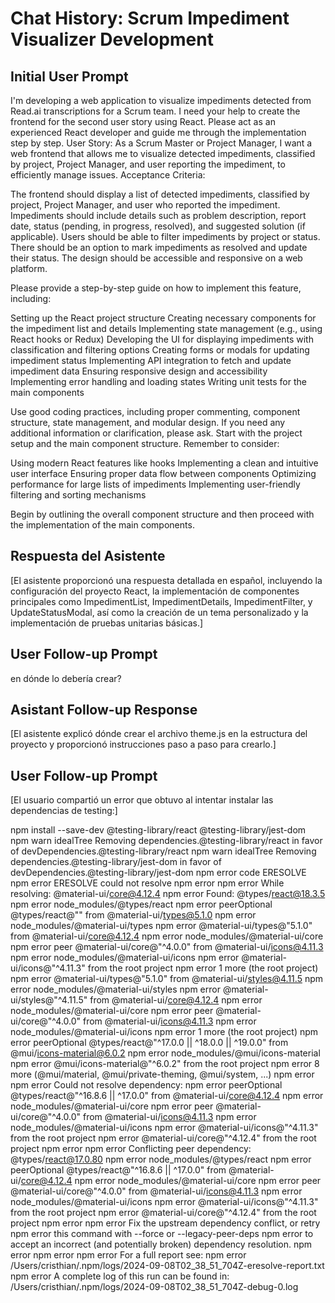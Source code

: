 # Chat History: Scrum Impediment Visualizer Development

## Initial User Prompt

I'm developing a web application to visualize impediments detected from Read.ai transcriptions for a Scrum team. I need your help to create the frontend for the second user story using React. Please act as an experienced React developer and guide me through the implementation step by step.
User Story: As a Scrum Master or Project Manager, I want a web frontend that allows me to visualize detected impediments, classified by project, Project Manager, and user reporting the impediment, to efficiently manage issues.
Acceptance Criteria:

The frontend should display a list of detected impediments, classified by project, Project Manager, and user who reported the impediment.
Impediments should include details such as problem description, report date, status (pending, in progress, resolved), and suggested solution (if applicable).
Users should be able to filter impediments by project or status.
There should be an option to mark impediments as resolved and update their status.
The design should be accessible and responsive on a web platform.

Please provide a step-by-step guide on how to implement this feature, including:

Setting up the React project structure
Creating necessary components for the impediment list and details
Implementing state management (e.g., using React hooks or Redux)
Developing the UI for displaying impediments with classification and filtering options
Creating forms or modals for updating impediment status
Implementing API integration to fetch and update impediment data
Ensuring responsive design and accessibility
Implementing error handling and loading states
Writing unit tests for the main components

Use good coding practices, including proper commenting, component structure, state management, and modular design. If you need any additional information or clarification, please ask. Start with the project setup and the main component structure.
Remember to consider:

Using modern React features like hooks
Implementing a clean and intuitive user interface
Ensuring proper data flow between components
Optimizing performance for large lists of impediments
Implementing user-friendly filtering and sorting mechanisms

Begin by outlining the overall component structure and then proceed with the implementation of the main components.

## Respuesta del Asistente

[El asistente proporcionó una respuesta detallada en español, incluyendo la configuración del proyecto React, la implementación de componentes principales como ImpedimentList, ImpedimentDetails, ImpedimentFilter, y UpdateStatusModal, así como la creación de un tema personalizado y la implementación de pruebas unitarias básicas.]

## User Follow-up Prompt

en dónde lo debería crear?

## Asistant Follow-up Response

[El asistente explicó dónde crear el archivo theme.js en la estructura del proyecto y proporcionó instrucciones paso a paso para crearlo.]

## User Follow-up Prompt

[El usuario compartió un error que obtuvo al intentar instalar las dependencias de testing:]

npm install --save-dev @testing-library/react @testing-library/jest-dom
npm warn idealTree Removing dependencies.@testing-library/react in favor of devDependencies.@testing-library/react
npm warn idealTree Removing dependencies.@testing-library/jest-dom in favor of devDependencies.@testing-library/jest-dom
npm error code ERESOLVE
npm error ERESOLVE could not resolve
npm error
npm error While resolving: @material-ui/core@4.12.4
npm error Found: @types/react@18.3.5
npm error node_modules/@types/react
npm error peerOptional @types/react@"" from @material-ui/types@5.1.0
npm error node_modules/@material-ui/types
npm error @material-ui/types@"5.1.0" from @material-ui/core@4.12.4
npm error node_modules/@material-ui/core
npm error peer @material-ui/core@"^4.0.0" from @material-ui/icons@4.11.3
npm error node_modules/@material-ui/icons
npm error @material-ui/icons@"^4.11.3" from the root project
npm error 1 more (the root project)
npm error @material-ui/types@"5.1.0" from @material-ui/styles@4.11.5
npm error node_modules/@material-ui/styles
npm error @material-ui/styles@"^4.11.5" from @material-ui/core@4.12.4
npm error node_modules/@material-ui/core
npm error peer @material-ui/core@"^4.0.0" from @material-ui/icons@4.11.3
npm error node_modules/@material-ui/icons
npm error 1 more (the root project)
npm error peerOptional @types/react@"^17.0.0 || ^18.0.0 || ^19.0.0" from @mui/icons-material@6.0.2
npm error node_modules/@mui/icons-material
npm error @mui/icons-material@"^6.0.2" from the root project
npm error 8 more (@mui/material, @mui/private-theming, @mui/system, ...)
npm error
npm error Could not resolve dependency:
npm error peerOptional @types/react@"^16.8.6 || ^17.0.0" from @material-ui/core@4.12.4
npm error node_modules/@material-ui/core
npm error peer @material-ui/core@"^4.0.0" from @material-ui/icons@4.11.3
npm error node_modules/@material-ui/icons
npm error @material-ui/icons@"^4.11.3" from the root project
npm error @material-ui/core@"^4.12.4" from the root project
npm error
npm error Conflicting peer dependency: @types/react@17.0.80
npm error node_modules/@types/react
npm error peerOptional @types/react@"^16.8.6 || ^17.0.0" from @material-ui/core@4.12.4
npm error node_modules/@material-ui/core
npm error peer @material-ui/core@"^4.0.0" from @material-ui/icons@4.11.3
npm error node_modules/@material-ui/icons
npm error @material-ui/icons@"^4.11.3" from the root project
npm error @material-ui/core@"^4.12.4" from the root project
npm error
npm error Fix the upstream dependency conflict, or retry
npm error this command with --force or --legacy-peer-deps
npm error to accept an incorrect (and potentially broken) dependency resolution.
npm error
npm error
npm error For a full report see:
npm error /Users/cristhian/.npm/logs/2024-09-08T02_38_51_704Z-eresolve-report.txt
npm error A complete log of this run can be found in: /Users/cristhian/.npm/logs/2024-09-08T02_38_51_704Z-debug-0.log



